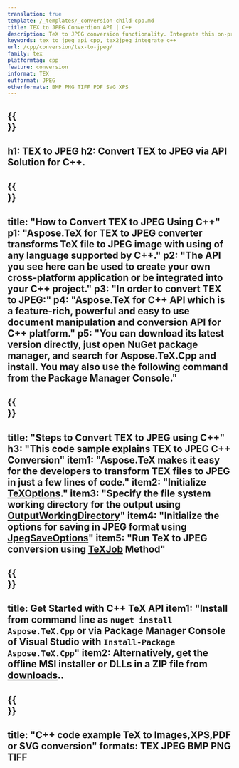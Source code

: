 ```yaml
---
translation: true
template: /_templates/_conversion-child-cpp.md
title: TEX to JPEG Converdion API | C++ 
description: TeX to JPEG conversion functionality. Integrate this on-premise C++ library into your project or use cross-platform applications to convert TeX to JPEG.
keywords: tex to jpeg api cpp, tex2jpeg integrate c++
url: /cpp/conversion/tex-to-jpeg/
family: tex
platformtag: cpp
feature: conversion
informat: TEX
outformat: JPEG 
otherformats: BMP PNG TIFF PDF SVG XPS
---
```


{{<section banner>}}
---
h1: TEX to JPEG
h2: Convert TEX to JPEG via API Solution for C++.
---

{{<section overview>}}
---
title: "How to Convert TEX to JPEG Using C++"
p1: "Aspose.TeX for TEX to JPEG converter transforms TeX file to JPEG image with using of any language supported by C++."
p2: "The API you see here can be used to create your own cross-platform application or be integrated into your C++ project."
p3: "In order to convert TEX to JPEG:"
p4: "Aspose.TeX for C++ API which is a feature-rich, powerful and easy to use document manipulation and conversion API for C++ platform."
p5: "You can download its latest version directly, just open NuGet package manager, and search for Aspose.TeX.Cpp and install. You may also use the following command from the Package Manager Console."
---

{{<section feature1>}}
---
title: "Steps to Convert TEX to JPEG using C++"
h3: "This code sample explains TEX to JPEG C++ Conversion"
item1: "Aspose.TeX makes it easy for the developers to transform TEX files to JPEG in just a few lines of code."
item2: "Initialize [TeXOptions](https://reference.aspose.com/tex/cpp/class/aspose.te_x.te_x_options)."
item3: "Specify the file system working directory for the output using [OutputWorkingDirectory](https://reference.aspose.com/tex/cpp/class/aspose.te_x.te_x_options#aa4f4ea6dab7db5ba1b40800495f16f63)"
item4: "Initialize the options for saving in JPEG format using [JpegSaveOptions](https://reference.aspose.com/tex/cpp/class/aspose.te_x.presentation.image.jpeg_save_options)"
item5: "Run TeX to JPEG conversion using [TeXJob](https://reference.aspose.com/tex/cpp/class/aspose.te_x.te_x_job) Method"
---

{{<section feature2>}}
---
title: Get Started with C++ TeX API
item1: "Install from command line as ```nuget install Aspose.TeX.Cpp``` or via Package Manager Console of Visual Studio with ```Install-Package Aspose.TeX.Cpp```"
item2: Alternatively, get the offline MSI installer or DLLs in a ZIP file from [downloads](https://downloads.aspose.com/tex/cpp)..
---

{{<section widget>}}
---
title: "C++ code example TeX to Images,XPS,PDF or SVG conversion"
formats: TEX JPEG BMP PNG TIFF
---
